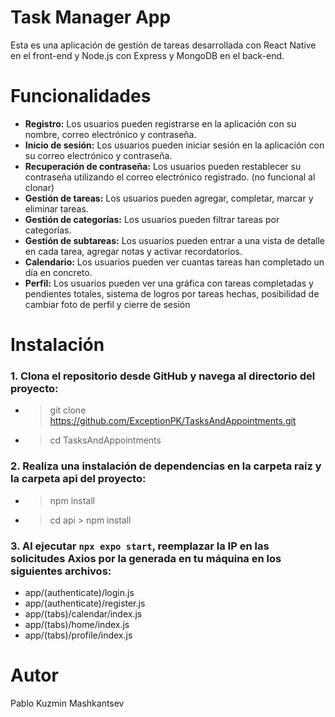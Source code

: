 # Task Manager App
Esta es una aplicación de gestión de tareas desarrollada con React Native en el front-end y Node.js con Express y MongoDB en el back-end.

# Funcionalidades
- **Registro:** Los usuarios pueden registrarse en la aplicación con su nombre, correo electrónico y contraseña.
- **Inicio de sesión:** Los usuarios pueden iniciar sesión en la aplicación con su correo electrónico y contraseña.
- **Recuperación de contraseña:** Los usuarios pueden restablecer su contraseña utilizando el correo electrónico registrado. (no funcional al clonar)
- **Gestión de tareas:** Los usuarios pueden agregar, completar, marcar y eliminar tareas.
- **Gestión de categorías:** Los usuarios pueden filtrar tareas por categorías.
- **Gestión de subtareas:** Los usuarios pueden entrar a una vista de detalle en cada tarea, agregar notas y activar recordatorios.
- **Calendario:** Los usuarios pueden ver cuantas tareas han completado un día en concreto.
- **Perfil:** Los usuarios pueden ver una gráfica con tareas completadas y pendientes totales, sistema de logros por tareas hechas, posibilidad de cambiar foto de perfil y cierre de sesión

# Instalación
### 1. Clona el repositorio desde GitHub y navega al directorio del proyecto:
- > git clone https://github.com/ExceptionPK/TasksAndAppointments.git
- > cd TasksAndAppointments


### 2. Realiza una instalación de dependencias en la carpeta raíz y la carpeta api del proyecto:
- > npm install
- > cd api > npm install


### 3. Al ejecutar `npx expo start`, reemplazar la IP en las solicitudes Axios por la generada en tu máquina en los siguientes archivos:
- app/(authenticate)/login.js
- app/(authenticate)/register.js
- app/(tabs)/calendar/index.js
- app/(tabs)/home/index.js
- app/(tabs)/profile/index.js


# Autor
Pablo Kuzmin Mashkantsev
